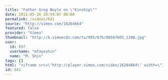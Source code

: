 ```yaml
---
title: "Father Greg Boyle on \"Kinship\""
date: 2012-05-26 20:59:07 00:00
permalink: /videos/641
source: "http://vimeo.com/16264664"
featured: false
provider: "Vimeo"
thumbnail: "http://b.vimeocdn.com/ts/995/676/99567605_1280.jpg"
user:
  id: 697
  username: "mfayeshin"
  name: "M. Shin"
tags: []
html: "<iframe src=\"http://player.vimeo.com/video/16264664\" width=\"1280\" height=\"720\" frameborder=\"0\" webkitAllowFullScreen mozallowfullscreen allowFullScreen></iframe>"
id: 641
---
```


